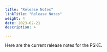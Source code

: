 ```yaml
---
title: "Release Notes"
linkTitle: "Release Notes"
weight: 4
date: 2023-02-21
description: >

---
```


Here are the current release notes for the PSKE.

